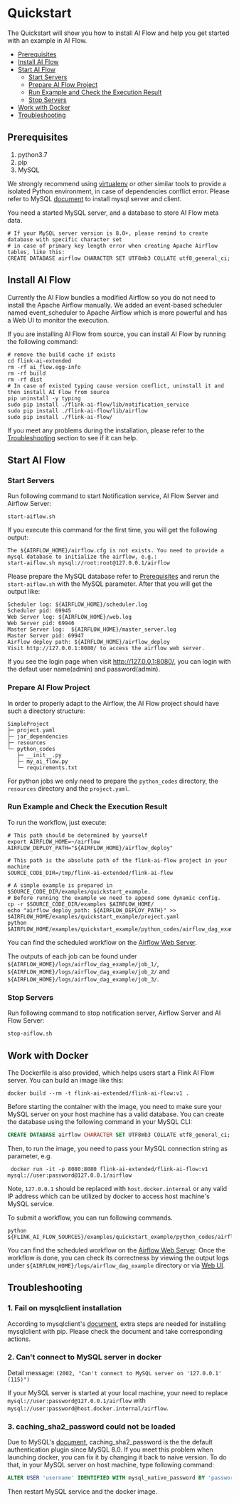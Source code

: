 # Quickstart
The Quickstart will show you how to install AI Flow and help you get started with an example in AI Flow.

- [Prerequisites](#prerequisites)
- [Install AI Flow](#install-ai-flow)
- [Start AI Flow](#start-ai-flow)
  * [Start Servers](#start-servers)
  * [Prepare AI Flow Project](#prepare-ai-flow-project)
  * [Run Example and Check the Execution Result](#run-example-and-check-the-execution-result)
  * [Stop Servers](#stop-servers)
- [Work with Docker](#work-with-docker)
- [Troubleshooting](#troubleshooting)

## Prerequisites
1. python3.7
2. pip
3. MySQL

We strongly recommend using [virtualenv](https://virtualenv.pypa.io/en/latest/index.html) or other similar tools to provide a isolated Python environment, 
in case of dependencies conflict error.
Please refer to MySQL  [document](https://dev.mysql.com/doc/refman/8.0/en/upgrading-from-previous-series.html) to install mysql server and client.

You need a started MySQL server, and a database to store AI Flow meta data.
```text
# If your MySQL server version is 8.0+, please remind to create database with specific character set 
# in case of primary key length error when creating Apache Airflow tables, like this:
CREATE DATABASE airflow CHARACTER SET UTF8mb3 COLLATE utf8_general_ci;
```

## Install AI Flow
Currently the AI Flow bundles a modified Airflow so you do not need to install the Apache Airflow manually.
We added an event-based scheduler named event_scheduler to Apache Airflow which is more powerful and has a Web UI to monitor the execution.

If you are installing AI Flow from source, you can install AI Flow by running the following command:

```shell
# remove the build cache if exists
cd flink-ai-extended
rm -rf ai_flow.egg-info
rm -rf build
rm -rf dist
# In case of existed typing cause version conflict, uninstall it and then install AI Flow from source
pip uninstall -y typing
sudo pip install ./flink-ai-flow/lib/notification_service
sudo pip install ./flink-ai-flow/lib/airflow
sudo pip install ./flink-ai-flow/
```

If you meet any problems during the installation, please refer to the [Troubleshooting](#troubleshooting) section to see if it can help.

## Start AI Flow

### Start Servers
Run following command to start Notification service, AI Flow Server and Airflow Server:

```shell
start-aiflow.sh
```

If you execute this command for the first time, you will get the following output:

```text
The ${AIRFLOW_HOME}/airflow.cfg is not exists. You need to provide a mysql database to initialize the airflow, e.g.:
start-aiflow.sh mysql://root:root@127.0.0.1/airflow
```

Please prepare the MySQL database refer to [Prerequisites](#prerequisites-1) and rerun the `start-aiflow.sh` with the MySQL parameter.
After that you will get the output like:

```text
Scheduler log: ${AIRFLOW_HOME}/scheduler.log
Scheduler pid: 69945
Web Server log: ${AIRFLOW_HOME}/web.log
Web Server pid: 69946
Master Server log:  ${AIRFLOW_HOME}/master_server.log
Master Server pid: 69947
Airflow deploy path: ${AIRFLOW_HOME}/airflow_deploy
Visit http://127.0.0.1:8080/ to access the airflow web server.
```
If you see the login page when visit http://127.0.0.1:8080/, you can login with the defaut user name(admin) and password(admin).

### Prepare AI Flow Project

In order to properly adapt to the Airflow, the AI Flow project should have such a directory structure:

```text
SimpleProject
├─ project.yaml
├─ jar_dependencies
├─ resources
└─ python_codes
   ├─ __init__.py
   ├─ my_ai_flow.py
   └─ requirements.txt
```

For python jobs we only need to prepare the `python_codes` directory, the `resources` directory and the `project.yaml`.

### Run Example and Check the Execution Result

To run the workflow, just execute:

```shell
# This path should be determined by yourself
export AIRFLOW_HOME=~/airflow
AIRFLOW_DEPLOY_PATH="${AIRFLOW_HOME}/airflow_deploy"

# This path is the absolute path of the flink-ai-flow project in your machine
SOURCE_CODE_DIR=/tmp/flink-ai-extended/flink-ai-flow

# A simple example is prepared in $SOURCE_CODE_DIR/examples/quickstart_example.
# Before running the example we need to append some dynamic config.
cp -r $SOURCE_CODE_DIR/examples $AIRFLOW_HOME/
echo "airflow_deploy_path: ${AIRFLOW_DEPLOY_PATH}" >> $AIRFLOW_HOME/examples/quickstart_example/project.yaml
python $AIRFLOW_HOME/examples/quickstart_example/python_codes/airflow_dag_example.py
```

You can find the scheduled workflow on the [Airflow Web Server](http://127.0.0.1:8080/).

The outputs of each job can be found under `${AIRFLOW_HOME}/logs/airflow_dag_example/job_1/`, `${AIRFLOW_HOME}/logs/airflow_dag_example/job_2/` and `${AIRFLOW_HOME}/logs/airflow_dag_example/job_3/`.

### Stop Servers

Run following command to stop notification server, Airflow Server and AI Flow Server:

```shell
stop-aiflow.sh
```
## Work with Docker
The Dockerfile is also provided, which helps users start a Flink AI Flow server. You can build an image like this:
```shell
docker build --rm -t flink-ai-extended/flink-ai-flow:v1 .
```

Before starting the container with the image, you need to make sure your MySQL server on your host machine has a valid database.
You can create the database using the following command in your MySQL CLI:
```SQL
CREATE DATABASE airflow CHARACTER SET UTF8mb3 COLLATE utf8_general_ci;
```

Then, to run the image, you need to pass your MySQL connection string as parameter, e.g.
```shell
 docker run -it -p 8080:8080 flink-ai-extended/flink-ai-flow:v1 mysql://user:password@127.0.0.1/airflow
```
Note, `127.0.0.1` should be replaced with `host.docker.internal` or any valid IP address which can be utilized by docker to access host machine's MySQL service.

To submit a workflow, you can run following commands.
```shell
python ${FLINK_AI_FLOW_SOURCES}/examples/quickstart_example/python_codes/airflow_dag_example.py
```
You can find the scheduled workflow on the [Airflow Web Server](http://127.0.0.1:8080/).
Once the workflow is done, you can check its correctness by viewing the output logs under `${AIRFLOW_HOME}/logs/airflow_dag_example` directory or via [Web UI](http://127.0.0.1:8080/). 


## Troubleshooting
### 1. Fail on mysqlclient installation
According to mysqlclient's [document](https://github.com/PyMySQL/mysqlclient#install), extra steps are needed for installing mysqlclient with pip. Please check the document and take corresponding actions.

### 2. Can't connect to MySQL server in docker
Detail message: `(2002, "Can't connect to MySQL server on '127.0.0.1' (115)")`

If your MySQL server is started at your local machine, your need to replace `mysql://user:password@127.0.0.1/airflow` with `mysql://user:password@host.docker.internal/airflow`.

### 3. caching_sha2_password could not be loaded

Due to MySQL's [document](https://dev.mysql.com/doc/refman/8.0/en/upgrading-from-previous-series.html), caching_sha2_password is the the default authentication plugin since MySQL 8.0. If you meet this problem 
when launching docker, you can fix it by changing it back to naive version. To do that, in your MySQL server on host machine, type following command:

```SQL
ALTER USER 'username' IDENTIFIED WITH mysql_native_password BY 'password';
```
Then restart MySQL service and the docker image.



